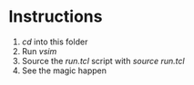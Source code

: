 # Instructions

1. _cd_ into this folder
2. Run _vsim_
3. Source the _run.tcl_ script with _source run.tcl_
4. See the magic happen

